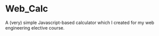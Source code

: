 # Web_Calc
A (very) simple Javascript-based calculator which I created for my web engineering elective course.
